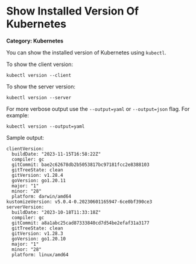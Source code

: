 # Show Installed Version Of Kubernetes

__Category: Kubernetes__

You can show the installed version of Kubernetes using `kubectl`.

To show the client version:

```shell
kubectl version --client
```

To show the server version:

```shell
kubectl version --server
```

For more verbose output use the `--output=yaml` or `--output=json` flag. For example:

```shell
kubectl version --output=yaml
```

Sample output:

```
clientVersion:
  buildDate: "2023-11-15T16:58:22Z"
  compiler: gc
  gitCommit: bae2c62678db2b5053817bc97181fcc2e8388103
  gitTreeState: clean
  gitVersion: v1.28.4
  goVersion: go1.20.11
  major: "1"
  minor: "28"
  platform: darwin/amd64
kustomizeVersion: v5.0.4-0.20230601165947-6ce0bf390ce3
serverVersion:
  buildDate: "2023-10-18T11:33:18Z"
  compiler: gc
  gitCommit: a8a1abc25cad87333840cd7d54be2efaf31a3177
  gitTreeState: clean
  gitVersion: v1.28.3
  goVersion: go1.20.10
  major: "1"
  minor: "28"
  platform: linux/amd64
```

